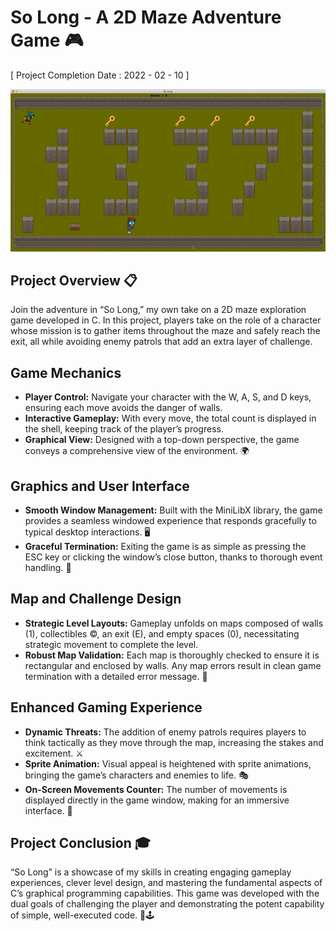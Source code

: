 # So Long - A 2D Maze Adventure Game 🎮
[ Project Completion Date : 2022 - 02 - 10 ]

<div align="center"> <img src="https://github.com/ychaaibi/so_long/blob/main/Readme/game_view.gif"> </div>

## Project Overview 📋
Join the adventure in “So Long,” my own take on a 2D maze exploration game developed in C. In this project, players take on the role of a character whose mission is to gather items throughout the maze and safely reach the exit, all while avoiding enemy patrols that add an extra layer of challenge.

## Game Mechanics
- **Player Control:** Navigate your character with the W, A, S, and D keys, ensuring each move avoids the danger of walls.
- **Interactive Gameplay:** With every move, the total count is displayed in the shell, keeping track of the player’s progress.
- **Graphical View:** Designed with a top-down perspective, the game conveys a comprehensive view of the environment. 🌍

## Graphics and User Interface
- **Smooth Window Management:** Built with the MiniLibX library, the game provides a seamless windowed experience that responds gracefully to typical desktop interactions. 🖥️
- **Graceful Termination:** Exiting the game is as simple as pressing the ESC key or clicking the window’s close button, thanks to thorough event handling. 🚪

## Map and Challenge Design
- **Strategic Level Layouts:** Gameplay unfolds on maps composed of walls (1), collectibles ©, an exit (E), and empty spaces (0), necessitating strategic movement to complete the level.
- **Robust Map Validation:** Each map is thoroughly checked to ensure it is rectangular and enclosed by walls. Any map errors result in clean game termination with a detailed error message. 🚧

## Enhanced Gaming Experience
- **Dynamic Threats:** The addition of enemy patrols requires players to think tactically as they move through the map, increasing the stakes and excitement. ⚔️
- **Sprite Animation:** Visual appeal is heightened with sprite animations, bringing the game’s characters and enemies to life. 🎭
- **On-Screen Movements Counter:** The number of movements is displayed directly in the game window, making for an immersive interface. 🔄

## Project Conclusion 🎓
“So Long” is a showcase of my skills in creating engaging gameplay experiences, clever level design, and mastering the fundamental aspects of C’s graphical programming capabilities. This game was developed with the dual goals of challenging the player and demonstrating the potent capability of simple, well-executed code. 🚀🕹️
